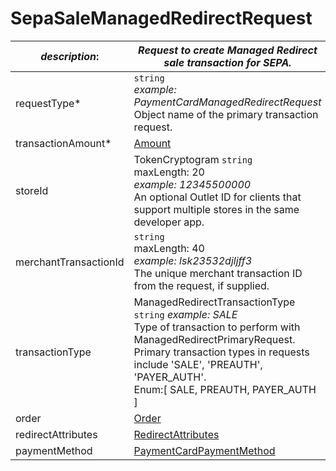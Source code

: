 
# SepaSaleManagedRedirectRequest

| *description*:   | *Request to create Managed Redirect sale transaction for SEPA.*|
|----|----|
| requestType* |    ``` string ```   <br/>  *example: PaymentCardManagedRedirectRequest* <br/> Object name of the primary transaction request.|
| transactionAmount* | [Amount](?path=docs/schemas-md/Amount.md)|  
| storeId | 	TokenCryptogram   ``` string ```  <br/>  maxLength: 20 <br/> *example: 12345500000* <br/> An optional Outlet ID for clients that support multiple stores in the same developer app.|
| merchantTransactionId |    ``` string ``` <br/> maxLength: 40 <br/> *example: lsk23532djljff3* <br/> The unique merchant transaction ID from the request, if supplied.|
| transactionType |  ManagedRedirectTransactionType  ``` string ```   *example: SALE* <br/> Type of transaction to perform with ManagedRedirectPrimaryRequest. Primary transaction types in requests include 'SALE', 'PREAUTH', 'PAYER_AUTH'. <br/> Enum:[ SALE, PREAUTH, PAYER_AUTH ]|
| order | [Order](?path=docs/schemas-md/Order.md)|
| redirectAttributes | [RedirectAttributes](?path=docs/schemas-md/RedirectAttributes.md)|
| paymentMethod | [PaymentCardPaymentMethod](?path=docs/schemas-md/PaymentCardPaymentMethod.md)|   


     



